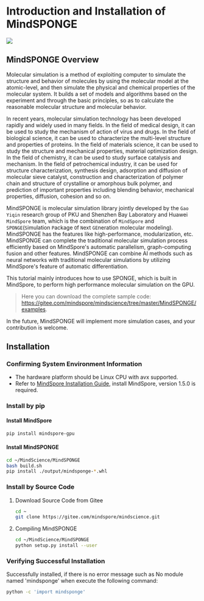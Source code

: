 # Introduction and Installation of MindSPONGE

<a href="https://gitee.com/mindspore/docs/blob/master/docs/mindscience/docs/source_en/mindsponge/intro_and_install.md" target="_blank"><img src="https://gitee.com/mindspore/docs/raw/master/resource/_static/logo_source_en.png"></a>

## MindSPONGE Overview

Molecular simulation is a method of exploiting computer to simulate the structure and behavior of molecules by using the molecular model at the atomic-level, and then simulate the physical and chemical properties of the molecular system. It builds a set of models and algorithms based on the experiment and through the basic principles, so as to calculate the reasonable molecular structure and molecular behavior.

In recent years, molecular simulation technology has been developed rapidly and widely used in many fields. In the field of medical design, it can be used to study the mechanism of action of virus and drugs. In the field of biological science, it can be used to characterize the multi-level structure and properties of proteins. In the field of materials science, it can be used to study the structure and mechanical properties, material optimization design. In the field of chemistry, it can be used to study surface catalysis and mechanism. In the field of petrochemical industry, it can be used for structure characterization, synthesis design, adsorption and diffusion of molecular sieve catalyst, construction and characterization of polymer chain and structure of crystalline or amorphous bulk polymer, and prediction of important properties including blending behavior, mechanical properties, diffusion, cohesion and so on.

MindSPONGE is molecular simulation library jointly developed by the `Gao Yiqin` research group of PKU and Shenzhen Bay Laboratory and Huawei `MindSpore` team, which is the combination of `MindSpore` and `SPONGE`(`S`imulation `P`ackage `O`f `N`ext `GE`neration molecular modeling). MindSPONGE has the features like high-performance, modularization, etc. MindSPONGE can complete the traditional molecular simulation process efficiently based on MindSpore's automatic parallelism, graph-computing fusion and other features. MindSPONGE can combine AI methods such as neural networks with traditional molecular simulations by utilizing MindSpore's feature of automatic differentiation.

This tutorial mainly introduces how to use SPONGE, which is built in MindSpore, to perform high performance molecular simulation on the GPU.

> Here you can download the complete sample code: <https://gitee.com/mindspore/mindscience/tree/master/MindSPONGE/examples>.

In the future, MindSPONGE will implement more simulation cases, and your contribution is welcome.

## Installation

### Confirming System Environment Information

- The hardware platform should be Linux CPU with avx supported.
- Refer to [MindSpore Installation Guide](https://www.mindspore.cn/install), install MindSpore, version 1.5.0 is required.

### Install by pip

#### Install MindSpore

```bash
pip install mindspore-gpu
```

#### Install MindSPONGE

```bash
cd ~/MindScience/MindSPONGE
bash build.sh
pip install ./output/mindsponge-*.whl
```

### Install by Source Code

1. Download Source Code from Gitee

    ```bash
    cd ~
    git clone https://gitee.com/mindspore/mindscience.git
    ```

2. Compiling MindSPONGE

    ```bash
    cd ~/MindScience/MindSPONGE
    python setup.py install --user
    ```

### Verifying Successful Installation

Successfully installed, if there is no error message such as No module named 'mindsponge' when execute the following command:

```bash
python -c 'import mindsponge'
```

